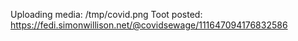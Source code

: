 Uploading media: /tmp/covid.png
Toot posted: https://fedi.simonwillison.net/@covidsewage/111647094176832586
